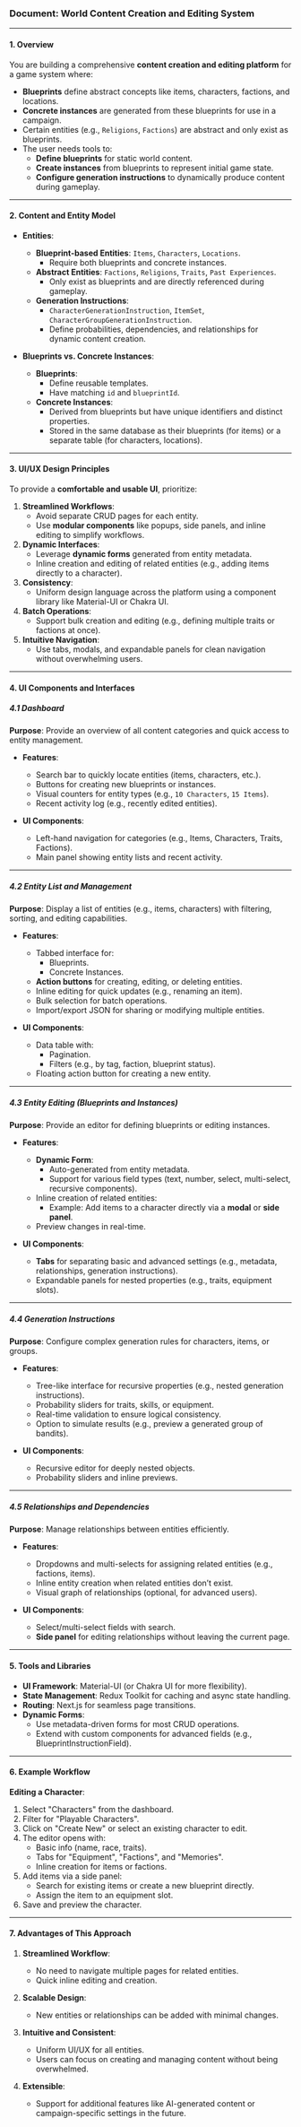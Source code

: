 ### **Document: World Content Creation and Editing System**

---

#### **1. Overview**

You are building a comprehensive **content creation and editing platform** for a game system where:
- **Blueprints** define abstract concepts like items, characters, factions, and locations.
- **Concrete instances** are generated from these blueprints for use in a campaign.
- Certain entities (e.g., `Religions`, `Factions`) are abstract and only exist as blueprints.
- The user needs tools to:
  - **Define blueprints** for static world content.
  - **Create instances** from blueprints to represent initial game state.
  - **Configure generation instructions** to dynamically produce content during gameplay.

---

#### **2. Content and Entity Model**

- **Entities**:
  - **Blueprint-based Entities**: `Items`, `Characters`, `Locations`.
    - Require both blueprints and concrete instances.
  - **Abstract Entities**: `Factions`, `Religions`, `Traits`, `Past Experiences`.
    - Only exist as blueprints and are directly referenced during gameplay.
  - **Generation Instructions**:
    - `CharacterGenerationInstruction`, `ItemSet`, `CharacterGroupGenerationInstruction`.
    - Define probabilities, dependencies, and relationships for dynamic content creation.

- **Blueprints vs. Concrete Instances**:
  - **Blueprints**:
    - Define reusable templates.
    - Have matching `id` and `blueprintId`.
  - **Concrete Instances**:
    - Derived from blueprints but have unique identifiers and distinct properties.
    - Stored in the same database as their blueprints (for items) or a separate table (for characters, locations).

---

#### **3. UI/UX Design Principles**

To provide a **comfortable and usable UI**, prioritize:
1. **Streamlined Workflows**:
   - Avoid separate CRUD pages for each entity.
   - Use **modular components** like popups, side panels, and inline editing to simplify workflows.
2. **Dynamic Interfaces**:
   - Leverage **dynamic forms** generated from entity metadata.
   - Inline creation and editing of related entities (e.g., adding items directly to a character).
3. **Consistency**:
   - Uniform design language across the platform using a component library like Material-UI or Chakra UI.
4. **Batch Operations**:
   - Support bulk creation and editing (e.g., defining multiple traits or factions at once).
5. **Intuitive Navigation**:
   - Use tabs, modals, and expandable panels for clean navigation without overwhelming users.

---

#### **4. UI Components and Interfaces**

##### **4.1 Dashboard**

**Purpose**: Provide an overview of all content categories and quick access to entity management.

- **Features**:
  - Search bar to quickly locate entities (items, characters, etc.).
  - Buttons for creating new blueprints or instances.
  - Visual counters for entity types (e.g., `10 Characters`, `15 Items`).
  - Recent activity log (e.g., recently edited entities).

- **UI Components**:
  - Left-hand navigation for categories (e.g., Items, Characters, Traits, Factions).
  - Main panel showing entity lists and recent activity.

---

##### **4.2 Entity List and Management**

**Purpose**: Display a list of entities (e.g., items, characters) with filtering, sorting, and editing capabilities.

- **Features**:
  - Tabbed interface for:
    - Blueprints.
    - Concrete Instances.
  - **Action buttons** for creating, editing, or deleting entities.
  - Inline editing for quick updates (e.g., renaming an item).
  - Bulk selection for batch operations.
  - Import/export JSON for sharing or modifying multiple entities.

- **UI Components**:
  - Data table with:
    - Pagination.
    - Filters (e.g., by tag, faction, blueprint status).
  - Floating action button for creating a new entity.

---

##### **4.3 Entity Editing (Blueprints and Instances)**

**Purpose**: Provide an editor for defining blueprints or editing instances.

- **Features**:
  - **Dynamic Form**:
    - Auto-generated from entity metadata.
    - Support for various field types (text, number, select, multi-select, recursive components).
  - Inline creation of related entities:
    - Example: Add items to a character directly via a **modal** or **side panel**.
  - Preview changes in real-time.

- **UI Components**:
  - **Tabs** for separating basic and advanced settings (e.g., metadata, relationships, generation instructions).
  - Expandable panels for nested properties (e.g., traits, equipment slots).

---

##### **4.4 Generation Instructions**

**Purpose**: Configure complex generation rules for characters, items, or groups.

- **Features**:
  - Tree-like interface for recursive properties (e.g., nested generation instructions).
  - Probability sliders for traits, skills, or equipment.
  - Real-time validation to ensure logical consistency.
  - Option to simulate results (e.g., preview a generated group of bandits).

- **UI Components**:
  - Recursive editor for deeply nested objects.
  - Probability sliders and inline previews.

---

##### **4.5 Relationships and Dependencies**

**Purpose**: Manage relationships between entities efficiently.

- **Features**:
  - Dropdowns and multi-selects for assigning related entities (e.g., factions, items).
  - Inline entity creation when related entities don’t exist.
  - Visual graph of relationships (optional, for advanced users).

- **UI Components**:
  - Select/multi-select fields with search.
  - **Side panel** for editing relationships without leaving the current page.

---

#### **5. Tools and Libraries**

- **UI Framework**: Material-UI (or Chakra UI for more flexibility).
- **State Management**: Redux Toolkit for caching and async state handling.
- **Routing**: Next.js for seamless page transitions.
- **Dynamic Forms**:
  - Use metadata-driven forms for most CRUD operations.
  - Extend with custom components for advanced fields (e.g., BlueprintInstructionField).

---

#### **6. Example Workflow**

**Editing a Character**:
1. Select "Characters" from the dashboard.
2. Filter for "Playable Characters".
3. Click on "Create New" or select an existing character to edit.
4. The editor opens with:
   - Basic info (name, race, traits).
   - Tabs for "Equipment", "Factions", and "Memories".
   - Inline creation for items or factions.
5. Add items via a side panel:
   - Search for existing items or create a new blueprint directly.
   - Assign the item to an equipment slot.
6. Save and preview the character.

---

#### **7. Advantages of This Approach**

1. **Streamlined Workflow**:
   - No need to navigate multiple pages for related entities.
   - Quick inline editing and creation.

2. **Scalable Design**:
   - New entities or relationships can be added with minimal changes.

3. **Intuitive and Consistent**:
   - Uniform UI/UX for all entities.
   - Users can focus on creating and managing content without being overwhelmed.

4. **Extensible**:
   - Support for additional features like AI-generated content or campaign-specific settings in the future.